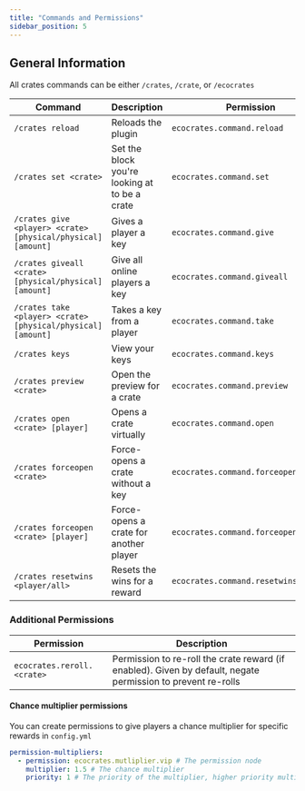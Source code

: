 ```yaml
---
title: "Commands and Permissions"
sidebar_position: 5
---
```


## General Information
All crates commands can be either `/crates`, `/crate`, or `/ecocrates`

| Command                                                      | Description                                   | Permission                           |
|--------------------------------------------------------------|-----------------------------------------------|--------------------------------------|
| `/crates reload`                                             | Reloads the plugin                            | `ecocrates.command.reload`           |
| `/crates set <crate>`                                        | Set the block you're looking at to be a crate | `ecocrates.command.set`              |
| `/crates give <player> <crate> [physical/physical] [amount]` | Gives a player a key                          | `ecocrates.command.give`             |
| `/crates giveall <crate> [physical/physical] [amount]`       | Give all online players a key                 | `ecocrates.command.giveall`          |
| `/crates take <player> <crate> [physical/physical] [amount]` | Takes a key from a player                     | `ecocrates.command.take`             |
| `/crates keys`                                               | View your keys                                | `ecocrates.command.keys`             |
| `/crates preview <crate>`                                    | Open the preview for a crate                  | `ecocrates.command.preview`          |
| `/crates open <crate> [player]`                              | Opens a crate virtually                       | `ecocrates.command.open`             |
| `/crates forceopen <crate>`                                  | Force-opens a crate without a key             | `ecocrates.command.forceopen`        |
| `/crates forceopen <crate> [player]`                         | Force-opens a crate for another player        | `ecocrates.command.forceopen.others` |
| `/crates resetwins <player/all>`                             | Resets the wins for a reward                  | `ecocrates.command.resetwins`        |

### Additional Permissions

| Permission                 | Description                                                                                                  |
|----------------------------|--------------------------------------------------------------------------------------------------------------|
| `ecocrates.reroll.<crate>` | Permission to re-roll the crate reward (if enabled). Given by default, negate permission to prevent re-rolls |

#### Chance multiplier permissions

You can create permissions to give players a chance multiplier for specific rewards in `config.yml`

```yaml
permission-multipliers:
  - permission: ecocrates.mutliplier.vip # The permission node
    multiplier: 1.5 # The chance multiplier
    priority: 1 # The priority of the multiplier, higher priority multipliers override lower ones, 2 > 1
```